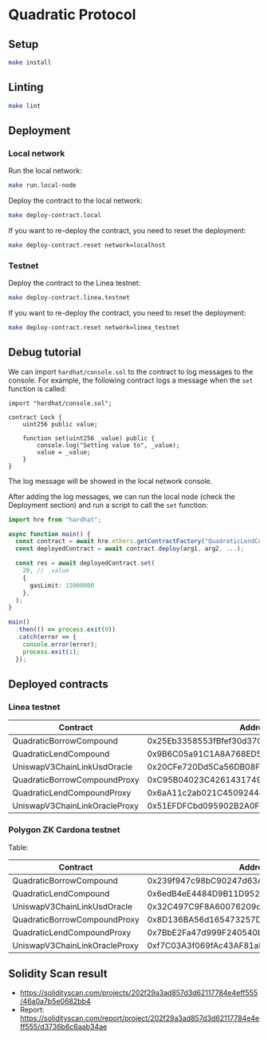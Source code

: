 # Quadratic Protocol

## Setup

```bash
make install
```

## Linting

```bash
make lint
```

## Deployment

### Local network

Run the local network:

```bash
make run.local-node
```

Deploy the contract to the local network:

```bash
make deploy-contract.local
```

If you want to re-deploy the contract, you need to reset the deployment:

```bash
make deploy-contract.reset network=localhost
```

### Testnet

Deploy the contract to the Linea testnet:

```bash
make deploy-contract.linea.testnet
```

If you want to re-deploy the contract, you need to reset the deployment:

```bash
make deploy-contract.reset network=linea_testnet
```

## Debug tutorial

We can import `hardhat/console.sol` to the contract to log messages to the console. For example, the following contract logs a message when the `set` function is called:

```solidity
import "hardhat/console.sol";

contract Lock {
    uint256 public value;

    function set(uint256 _value) public {
        console.log("Setting value to", _value);
        value = _value;
    }
}
```

The log message will be showed in the local network console.

After adding the log messages, we can run the local node (check the Deployment section) and run a script to call the `set` function:

```typescript
import hre from "hardhat";

async function main() {
  const contract = await hre.ethers.getContractFactory("QuadraticLendCompound");
  const deployedContract = await contract.deploy(arg1, arg2, ...);

  const res = await deployedContract.set(
    20, // _value
    {
      gasLimit: 15000000
    },
  );
}

main()
  .then(() => process.exit(0))
  .catch(error => {
    console.error(error);
    process.exit(1);
  });
```

## Deployed contracts

### Linea testnet

| Contract                      | Address                                    |
| ----------------------------- | ------------------------------------------ |
| QuadraticBorrowCompound       | 0x25Eb3358553fBfef30d37Cd943688e9315A4Ae89 |
| QuadraticLendCompound         | 0x9B6C05a91C1A8A768ED5cEE1B28CcDe28b0B1CcC |
| UniswapV3ChainLinkUsdOracle   | 0x20CFe720Dd5Ca56DB08FE3f8c80c46667C36a144 |
| QuadraticBorrowCompoundProxy  | 0xC95B04023C426143174998a339Cdcd0A283C9c82 |
| QuadraticLendCompoundProxy    | 0x6aA11c2ab021C4509244e3A3F07f7859986c0C1e |
| UniswapV3ChainLinkOracleProxy | 0x51EFDFCbd095902B2A0F5811F3ff114EdDf003F9 |

### Polygon ZK Cardona testnet

Table:

| Contract                      | Address                                    |
| ----------------------------- | ------------------------------------------ |
| QuadraticBorrowCompound       | 0x239f947c98bC90247d63ACF66EDbba65d200b122 |
| QuadraticLendCompound         | 0x6edB4eE4484D9B11D95270dfF88aCe5E85a83139 |
| UniswapV3ChainLinkUsdOracle   | 0x32C497C9F8A60076209dfa21e50A5A9477FA66f1 |
| QuadraticBorrowCompoundProxy  | 0x8D136BA56d165473257D366585B41257acD89b3a |
| QuadraticLendCompoundProxy    | 0x7BbE2Fa47d999F240540ba54C5f587409098924d |
| UniswapV3ChainLinkOracleProxy | 0xf7C03A3f069fAc43AF81aEf3F3D3a69ac1444b68 |

## Solidity Scan result

- https://solidityscan.com/projects/202f29a3ad857d3d62117784e4eff555/46a0a7b5e0682bb4
- Report: https://solidityscan.com/report/project/202f29a3ad857d3d62117784e4eff555/d3736b6c6aab34ae
